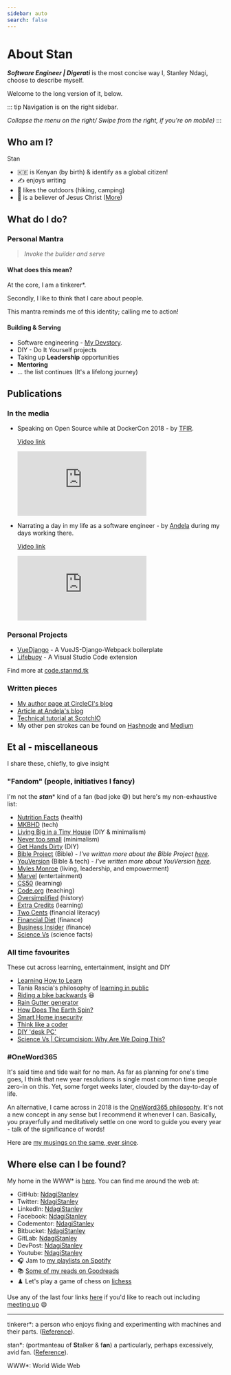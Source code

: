 ```yaml
---
sidebar: auto
search: false
---
```


# About Stan

***Software Engineer | Digerati*** is the most concise way I, Stanley Ndagi, choose to describe myself.

Welcome to the long version of it, below.

::: tip
Navigation is on the right sidebar.

*Collapse the menu on the right/ Swipe from the right, if you're on mobile)*
:::

## Who am I?

Stan

- 🇰🇪 is Kenyan (by birth) & identify as a global citizen!
- :writing_hand: enjoys writing
- :hiking_boot: likes the outdoors (hiking, camping)
- :pray: is a believer of Jesus Christ ([More][kingdombiz])

## What do I do?

### Personal Mantra

> *Invoke the builder and serve*

#### What does this mean?

At the core, I am a tinkerer\*.

Secondly, I like to think that I care about people.

This mantra reminds me of this identity; calling me to action!

#### Building & Serving

- Software engineering - [My Devstory][devstory].
- DIY - Do It Yourself projects
- Taking up **Leadership** opportunities
- **Mentoring**
- ... the list continues (It's a lifelong journey)

## Publications

### In the media

- Speaking on Open Source while at DockerCon 2018 - by [TFIR][TFIR].

  [Video link](https://youtu.be/OSYMXCVCdXk)
  <iframe
      src="https://www.youtube.com/embed/OSYMXCVCdXk"
      frameborder="0"
      allow="autoplay; encrypted-media"
      allowfullscreen
  >
  </iframe>

- Narrating a day in my life as a software engineer - by [Andela][Andela] during my days working there.

  [Video link](https://youtu.be/ulQt9BBTfFU)
  <iframe
      src="https://www.youtube.com/embed/ulQt9BBTfFU"
      frameborder="0"
      allow="autoplay; encrypted-media"
      allowfullscreen
  >
  </iframe>

### Personal Projects

- [VueDjango][vuedj] - A VueJS-Django-Webpack boilerplate
- [Lifebuoy][lifebuoy] - A Visual Studio Code extension

Find more at [code.stanmd.tk][code]

### Written pieces

- [My author page at CircleCI's blog][circleci-blog]
- [Article at Andela's blog][andela-blog]
- [Technical tutorial at ScotchIO][scotchio]
- My other pen strokes can be found on [Hashnode][hashnode] and [Medium][medium]

## Et al - miscellaneous

I share these, chiefly, to give insight

### "Fandom" (people, initiatives I fancy)

I'm not the ***stan**** kind of a fan (bad joke :sweat_smile:) but here's my non-exhaustive list:

- [Nutrition Facts](https://nutritionfacts.org/) (health)
- [MKBHD](https://www.youtube.com/user/marquesbrownlee) (tech)
- [Living Big in a Tiny House](https://www.youtube.com/user/livingbigtinyhouse) (DIY & minimalism)
- [Never too small](https://www.youtube.com/channel/UC_zQ777U6YTyatP3P1wi3xw) (minimalism)
- [Get Hands Dirty](https://www.gethandsdirty.com/) (DIY)
- [Bible Project](https://bibleproject.com/) (Bible) - *I've written more about the Bible Project [here][kb-bibleproject]*.
- [YouVersion](https://www.youversion.com/) (Bible & tech) - *I've written more about YouVersion [here][kb-youversion]*.
- [Myles Monroe](https://www.munroeglobal.com/) (living, leadership, and empowerment)
- [Marvel](https://www.youtube.com/user/MARVEL) (entertainment)
- [CS50](https://twitter.com/cs50) (learning)
- [Code.org](https://code.org/) (teaching)
- [Oversimplified](https://www.youtube.com/channel/UCNIuvl7V8zACPpTmmNIqP2A) (history)
- [Extra Credits](https://www.youtube.com/user/ExtraCreditz/playlists) (learning)
- [Two Cents](https://www.youtube.com/channel/UCL8w_A8p8P1HWI3k6PR5Z6w) (financial literacy)
- [Financial Diet](https://www.youtube.com/channel/UCSPYNpQ2fHv9HJ-q6MIMaPw) (finance)
- [Business Insider](https://www.youtube.com/user/businessinsider) (finance)
- [Science Vs](https://gimletmedia.com/shows/science-vs) (science facts)

### All time favourites

These cut across learning, entertainment, insight and DIY

- [Learning How to Learn](https://youtu.be/vd2dtkMINIw)
- Tania Rascia's philosophy of [learning in public](https://www.taniarascia.com/learn/)
- [Riding a bike backwards](https://youtu.be/MFzDaBzBlL0) :laughing:
- [Rain Gutter generator](https://www.youtube.com/playlist?list=PLRgXwFLxal8J5oSN2hKqeNi5GX-Lkasa6)
- [How Does The Earth Spin?](https://youtu.be/9zso7ChaQXQ)
- [Smart Home insecurity](https://youtu.be/ozIKwGt38LQ)
- [Think like a coder](https://www.youtube.com/playlist?list=PLJicmE8fK0EgogMqDYMgcADT1j5b911or)
- [DIY 'desk PC'](https://youtu.be/QaoFh1DH51U)
- [Science Vs | Circumcision: Why Are We Doing This?](https://gimletmedia.com/shows/science-vs/dvhe5l/circumcision-why-are-we-doing-this)

### #OneWord365

It's said time and tide wait for no man. As far as planning for one's time goes, I think that new year resolutions is single most common time people zero-in on this. Yet, some forget weeks later, clouded by the day-to-day of life.

An alternative, I came across in 2018 is the [OneWord365 philosophy](https://oneword365.com/). It's not a new concept in any sense but I recommend it whenever I can. Basically, you prayerfully and meditatively settle on one word to guide you every year - talk of the significance of words!

Here are [my musings on the same, ever since](https://stanmd.tk/category/vision/).

## Where else can I be found?

My home in the WWW\* is [here][home]. You can find me around the web at:

- GitHub: [NdagiStanley][gh]
- Twitter: [NdagiStanley][twitter]
- LinkedIn: [NdagiStanley][Ln]
- Facebook: [NdagiStanley][FB]
- Codementor: [NdagiStanley](https://www.codementor.io/@ndagistanley)
- Bitbucket: [NdagiStanley][BB]
- GitLab: [NdagiStanley][Gl]
- DevPost: [NdagiStanley](https://devpost.com/ndagistanley)
- Youtube: [NdagiStanley](https://youtube.com/c/ndagistanley)
- :headphones: Jam to [my playlists on Spotify](https://open.spotify.com/user/stan_md)
- :books: [Some of my reads on Goodreads](https://www.goodreads.com/ndagistanley)
- :chess_pawn: Let's play a game of chess on [lichess](https://lichess.com/@/stanmd)

Use any of the last four links [here][chat] if you'd like to reach out including [meeting up][meet] :smile:

---

tinkerer\*: a person who enjoys fixing and experimenting with machines and their parts. ([Reference][tinkerer]).

stan\*: (portmanteau of **St**alker & f**an**) a particularly, perhaps excessively, avid fan. ([Reference][stan]).

WWW\*: World Wide Web

[kingdombiz]: https://stanmd.tk/kingdombiz
[devstory]: https://stanmd.tk/devstory
[TFIR]: https://www.tfir.io
[Andela]: https://andela.com
[vuedj]: https://github.com/NdagiStanley/vue-django
[lifebuoy]: https://marketplace.visualstudio.com/items?itemName=NdagiStanley.lifebuoy
[code]: https://code.stanmd.tk

<!-- Publications -->
[circleci-blog]: https://circleci.com/blog/author/stanley-ndagi
[andela-blog]: https://andela.com/insights/building-future-data-enigma
[scotchio]: https://scotch.io/bar-talk/build-an-app-with-vuejs-and-django-part-one
[hashnode]: https://hashnode.com/@stanmd
[medium]: https://medium.com/@NdagiStanley

[kb-youversion]: https://bit.ly/KB-youversion
[kb-bibleproject]: https://bit.ly/KB-bibleproject
[home]: https://stanmd.tk/

<!-- Socials -->
[twitter]: https://twitter.com/NdagiStanley
[gh]: https://github.com/NdagiStanley
[BB]: https://bitbucket.com/stanmd
[Gl]: https://gitlab.com/NdagiStanley
[tk]: https://blog.techkenyans.org
[FB]: https://facebook.com/NdagiStanley
[Ln]: https://www.linkedin.com/in/ndagistanley

<!-- Contact -->
[meet]: https://stanmd.tk/meet
[chat]: https://stanmd.tk/chat

<!-- Reference -->
[tinkerer]: https://www.vocabulary.com/dictionary/tinkerer
[stan]: https://en.wikipedia.org/wiki/Fan_(person)#"Stan"_fans

<!-- TODO -->
<!-- Update blog posts to include all content and canonical links -->
<!-- Bring all content here to leverage - Edit on GitHub -->
<!-- Decide whether the projects' links are headed for code..., to Github or to hosting -->
